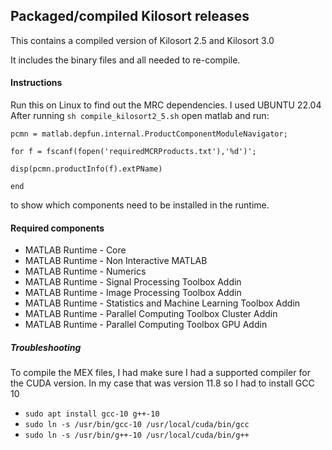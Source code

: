 ## Packaged/compiled Kilosort releases

This contains a compiled version of Kilosort 2.5 and Kilosort 3.0

It includes the binary files and all needed to re-compile.

#### Instructions

Run this on Linux to find out the MRC dependencies. I used UBUNTU 22.04
After running `sh compile_kilosort2_5.sh` open matlab and run:

`pcmn = matlab.depfun.internal.ProductComponentModuleNavigator;`

`for f = fscanf(fopen('requiredMCRProducts.txt'),'%d')';`

`disp(pcmn.productInfo(f).extPName)`

`end`

to show which components need to be installed in the runtime.

#### Required components

  - MATLAB Runtime - Core
  - MATLAB Runtime - Non Interactive MATLAB
  - MATLAB Runtime - Numerics
  - MATLAB Runtime - Signal Processing Toolbox Addin
  - MATLAB Runtime - Image Processing Toolbox Addin
  - MATLAB Runtime - Statistics and Machine Learning Toolbox Addin
  - MATLAB Runtime - Parallel Computing Toolbox Cluster Addin
  - MATLAB Runtime - Parallel Computing Toolbox GPU Addin


##### Troubleshooting
To compile the MEX files, I had make sure I had a supported compiler for the CUDA version.
In my case that was version 11.8 so I had to install GCC 10

   - `sudo apt install gcc-10 g++-10`
   - `sudo ln -s /usr/bin/gcc-10 /usr/local/cuda/bin/gcc`
   - `sudo ln -s /usr/bin/g++-10 /usr/local/cuda/bin/g++`
